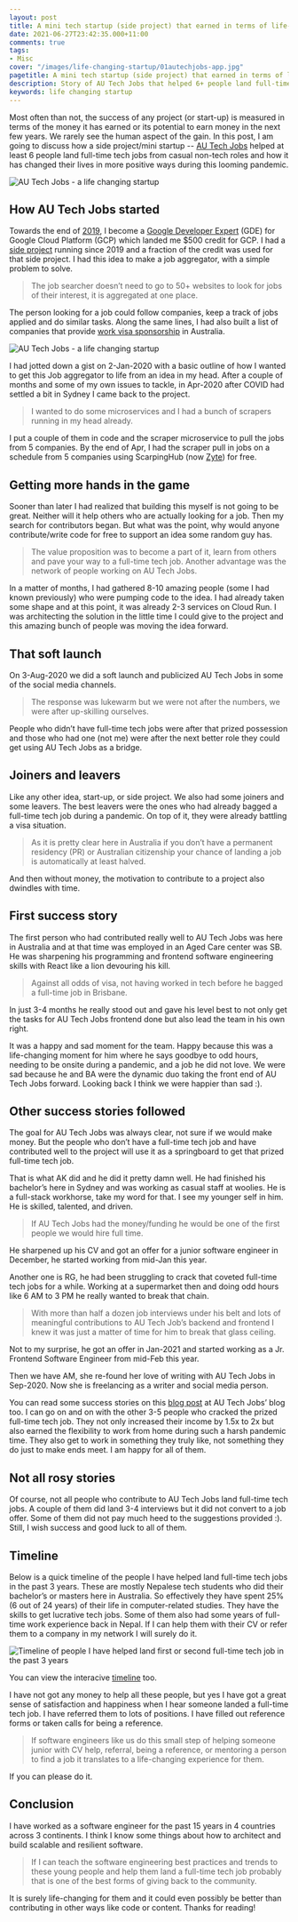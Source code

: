 ```yaml
---
layout: post
title: A mini tech startup (side project) that earned in terms of life-changing first full-time tech jobs, not money
date: 2021-06-27T23:42:35.000+11:00
comments: true
tags:
- Misc
cover: "/images/life-changing-startup/01autechjobs-app.jpg"
pagetitle: A mini tech startup (side project) that earned in terms of life-changing first full-time tech jobs, not money
description: Story of AU Tech Jobs that helped 6+ people land full-time tech jobs in Australia.
keywords: life changing startup
---
```

Most often than not, the success of any project (or start-up) is measured in terms of the money it has earned or its potential to earn money in the next few years. We rarely see the human aspect of the gain. In this post, I am going to discuss how a side project/mini startup -- [AU Tech Jobs](https://autechjobs.ml) helped at least 6 people land full-time tech jobs from casual non-tech roles and how it has changed their lives in more positive ways during this looming pandemic.

<img class="center" loading="lazy" src="/images/life-changing-startup/01autechjobs-app.jpg" title="AU Tech Jobs - a life changing startup" alt="AU Tech Jobs - a life changing startup">
<!-- more -->

## How AU Tech Jobs started

Towards the end of [2019](https://twitter.com/geshan/status/1209020866035638272?lang=en), I become a [Google Developer Expert](https://developers.google.com/community/experts/directory/profile/profile-geshan-manandhar) (GDE) for Google Cloud Platform (GCP) which landed me $500 credit for GCP. I had a [side project](https://twitter.com/intent/follow?original_referer=https%3A%2F%2Fgeshan.com.np%2F&ref_src=twsrc%5Etfw&region=follow_link&screen_name=nepal_news_en&tw_p=followbutton) running since 2019 and a fraction of the credit was used for that side project. I had this idea to make a job aggregator, with a simple problem to solve.

> The job searcher doesn’t need to go to 50+ websites to look for jobs of their interest, it is aggregated at one place. 

The person looking for a job could follow companies, keep a track of jobs applied and do similar tasks. Along the same lines, I had also built a list of companies that provide [work visa sponsorship](https://github.com/geshan/au-companies-providing-work-visa-sponsorship) in Australia.

<img class="center" loading="lazy" src="/images/life-changing-startup/02autechjobs-site.jpg" title="AU Tech Jobs - a life changing startup" alt="AU Tech Jobs - a life changing startup">

I had jotted down a gist on 2-Jan-2020 with a basic outline of how I wanted to get this Job aggregator to life from an idea in my head. After a couple of months and some of my own issues to tackle, in Apr-2020 after COVID had settled a bit in Sydney I came back to the project. 

> I wanted to do some microservices and I had a bunch of scrapers running in my head already.

I put a couple of them in code and the scraper microservice to pull the jobs from 5 companies. By the end of Apr, I had the scraper pull in jobs on a schedule from 5 companies using ScarpingHub (now [Zyte](https://www.zyte.com/)) for free.

## Getting more hands in the game

Sooner than later I had realized that building this myself is not going to be great. Neither will it help others who are actually looking for a job. Then my search for contributors began. But what was the point, why would anyone contribute/write code for free to support an idea some random guy has. 

> The value proposition was to become a part of it, learn from others and pave your way to a full-time tech job. Another advantage was the network of people working on AU Tech Jobs.

In a matter of months, I had gathered 8-10 amazing people (some I had known previously) who were pumping code to the idea. I had already taken some shape and at this point, it was already 2-3 services on Cloud Run. I was architecting the solution in the little time I could give to the project and this amazing bunch of people was moving the idea forward.

## That soft launch

On 3-Aug-2020 we did a soft launch and publicized AU Tech Jobs in some of the social media channels.

> The response was lukewarm but we were not after the numbers, we were after up-skilling ourselves.

People who didn’t have full-time tech jobs were after that prized possession and those who had one (not me) were after the next better role they could get using AU Tech Jobs as a bridge.

## Joiners and leavers

Like any other idea, start-up, or side project. We also had some joiners and some leavers. The best leavers were the ones who had already bagged a full-time tech job during a pandemic. On top of it, they were already battling a visa situation.

> As it is pretty clear here in Australia if you don’t have a permanent residency (PR) or Australian citizenship your chance of landing a job is automatically at least halved.

And then without money, the motivation to contribute to a project also dwindles with time.

## First success story

The first person who had contributed really well to AU Tech Jobs was here in Australia and at that time was employed in an Aged Care center was SB. He was sharpening his programming and frontend software engineering skills with React like a lion devouring his kill. 

> Against all odds of visa, not having worked in tech before he bagged a full-time job in Brisbane. 

In just 3-4 months he really stood out and gave his level best to not only get the tasks for AU Tech Jobs frontend done but also lead the team in his own right. 

It was a happy and sad moment for the team. Happy because this was a life-changing moment for him where he says goodbye to odd hours, needing to be onsite during a pandemic, and a job he did not love. We were sad because he and BA were the dynamic duo taking the front end of AU Tech Jobs forward. Looking back I think we were happier than sad :).

## Other success stories followed

The goal for AU Tech Jobs was always clear, not sure if we would make money. But the people who don’t have a full-time tech job and have contributed well to the project will use it as a springboard to get that prized full-time tech job.

That is what AK did and he did it pretty damn well. He had finished his bachelor’s here in Sydney and was working as casual staff at woolies. He is a full-stack workhorse, take my word for that. I see my younger self in him. He is skilled, talented, and driven.

> If AU Tech Jobs had the money/funding he would be one of the first people we would hire full time. 

He sharpened up his CV and got an offer for a junior software engineer in December, he started working from mid-Jan this year.

Another one is RG, he had been struggling to crack that coveted full-time tech jobs for a while. Working at a supermarket then and doing odd hours like 6 AM to 3 PM he really wanted to break that chain. 

> With more than half a dozen job interviews under his belt and lots of meaningful contributions to AU Tech Job’s backend and frontend I knew it was just a matter of time for him to break that glass ceiling. 

Not to my surprise, he got an offer in Jan-2021 and started working as a Jr. Frontend Software Engineer from mid-Feb this year.

Then we have AM, she re-found her love of writing with AU Tech Jobs in Sep-2020. Now she is freelancing as a writer and social media person.

You can read some success stories on this [blog post](https://autechjobs.ml/blog/side-project-helps-to-land-tech-job-in-australia/) at AU Tech Jobs’ blog too. I can go on and on with the other 3-5 people who cracked the prized full-time tech job. They not only increased their income by 1.5x to 2x but also earned the flexibility to work from home during such a harsh pandemic time. They also get to work in something they truly like, not something they do just to make ends meet.  I am happy for all of them.

## Not all rosy stories

Of course, not all people who contribute to AU Tech Jobs land full-time tech jobs. A couple of them did land 3-4 interviews but it did not convert to a job offer. Some of them did not pay much heed to the suggestions provided :). Still, I wish success and good luck to all of them.

## Timeline

Below is a quick timeline of the people I have helped land full-time tech jobs in the past 3 years. These are mostly Nepalese tech students who did their bachelor’s or masters here in Australia. So effectively they have spent 25% (6 out of 24 years) of their life in computer-related studies. They have the skills to get lucrative tech jobs. Some of them also had some years of full-time work experience back in Nepal.  If I can help them with their CV or refer them to a company in my network I will surely do it.

<img class="center" loading="lazy" src="/images/life-changing-startup/03timeline.jpg" title="Timeline of people I have helped land first or second full-time tech job in the past 3 years" alt="Timeline of people I have helped land first or second full-time tech job in the past 3 years">

You can view the interacive [timeline](https://time.graphics/line/480450) too.

I have not got any money to help all these people, but yes I have got a great sense of satisfaction and happiness when I hear someone landed a full-time tech job. I have referred them to lots of positions. I have filled out reference forms or taken calls for being a reference.

> If software engineers like us do this small step of helping someone junior with CV help, referral, being a reference, or mentoring a person to find a job it translates to a life-changing experience for them. 

If you can please do it.

## Conclusion

I have worked as a software engineer for the past 15 years in 4 countries across 3 continents. I think I know some things about how to architect and build scalable and resilient software. 

> If I can teach the software engineering best practices and trends to these young people and help them land a full-time tech job probably that is one of the best forms of giving back to the community. 

It is surely life-changing for them and it could even possibly be better than contributing in other ways like code or content. Thanks for reading!
